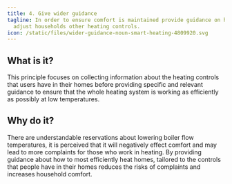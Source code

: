 ```yaml
---
title: 4. Give wider guidance
tagline: In order to ensure comfort is maintained provide guidance on how to
  adjust households other heating controls.
icon: /static/files/wider-guidance-noun-smart-heating-4809920.svg
---
```

## What is it?

This principle focuses on collecting information about the heating controls that users have in their homes before providing specific and relevant guidance to ensure that the whole heating system is working as efficiently as possibly at low temperatures.

## Why do it?

There are understandable reservations about lowering boiler flow temperatures, it is perceived that it will negatively effect comfort and may lead to more complaints for those who work in heating. By providing guidance about how to most efficiently heat homes, tailored to the controls that people have in their homes reduces the risks of complaints and increases household comfort.